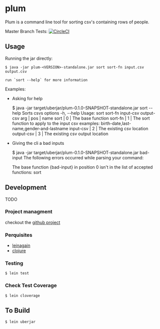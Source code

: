 # plum

Plum is a command line tool for sorting csv's containing rows of people.

Master Branch Tests: [![CircleCI](https://circleci.com/gh/drewverlee/plum.svg?style=svg&circle-token=e36a553b9697f3352402f167b2a06a33f5304d75)](https://circleci.com/gh/drewverlee/plum)

## Usage

Running the jar directly:

    $ java -jar plum-<VERSION>-standalone.jar sort sort-fn input.csv output.csv

    run `sort --help` for more information

Examples:

* Asking for help

    $ java -jar target/uberjar/plum-0.1.0-SNAPSHOT-standalone.jar sort --help
    Sorts csvs
    options
      -h, --help
    Usage: sort sort-fn input-csv output-csv
    arg        | pos | name
    sort       |  0  | The base function
    sort-fn    |  1  | The sort function to apply to the input csv examples: birth-date,last-name,gender-and-lastname
    input-csv  |  2  | The existing csv location
    output-csv |  3  | The existing csv output location

* Giving the cli a bad inputs

    $ java -jar target/uberjar/plum-0.1.0-SNAPSHOT-standalone.jar bad-input
    The following errors occurred while parsing your command:

    The base function {bad-input} in position 0 isn't in the list of accepted functions: sort

## Development

TODO

### Project managment

checkout the [github project](https://github.com/drewverlee/plum/projects/1)

### Perquisites

* [leinagain](https://leiningen.org/#install)
* [clojure](https://clojure.org/guides/getting_started)

### Testing

    $ lein test

### Check Test Coverage

    $ lein cloverage

## To Build

    $ lein uberjar
